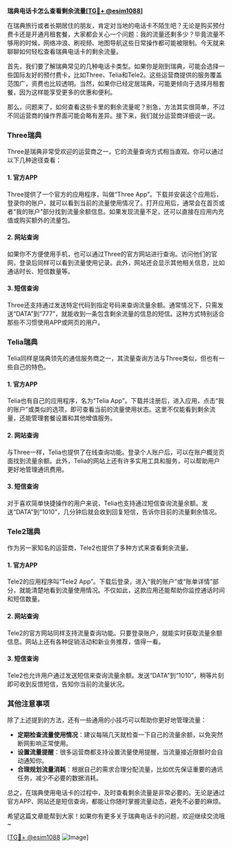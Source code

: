 **瑞典电话卡怎么查看剩余流量[[TG💪+ @esim1088](https://t.me/s/esim1088)]**

在瑞典旅行或者长期居住的朋友，肯定对当地的电话卡不陌生吧？无论是购买预付费卡还是开通月租套餐，大家都会关心一个问题：我的流量还剩多少？毕竟流量不够用的时候，网络冲浪、刷视频、地图导航这些日常操作都可能被限制。今天就来聊聊如何轻松查看瑞典电话卡的剩余流量。

首先，我们要了解瑞典常见的几种电话卡类型。如果你是刚到瑞典，可能会选择一些国际友好的预付费卡，比如Three、Telia和Tele2。这些运营商提供的服务覆盖范围广，资费也比较透明。当然，如果你已经定居瑞典，可能更倾向于选择月租套餐，因为这样能享受更多的优惠和便利。

那么，问题来了，如何查看这些卡里的剩余流量呢？别急，方法其实很简单，不过不同运营商的操作界面可能会略有差异。接下来，我们就分运营商详细说一说。

### Three瑞典

Three是瑞典非常受欢迎的运营商之一，它的流量查询方式相当直观。你可以通过以下几种途径查看：

#### 1. 官方APP
Three提供了一个官方的应用程序，叫做“Three App”。下载并安装这个应用后，登录你的账户，就可以看到当前的流量使用情况了。打开应用后，通常会在首页或者“我的账户”部分找到流量余额信息。如果发现流量不足，还可以直接在应用内充值或购买额外的流量包。

#### 2. 网站查询
如果你不方便使用手机，也可以通过Three的官方网站进行查询。访问他们的官网，登录后同样可以看到流量使用记录。此外，网站还会显示其他相关信息，比如通话时长、短信数量等。

#### 3. 短信查询
Three还支持通过发送特定代码到指定号码来查询流量余额。通常情况下，只需发送“DATA”到“777”，就能收到一条包含剩余流量的信息的短信。这种方式特别适合那些不习惯使用APP或网页的用户。

### Telia瑞典

Telia同样是瑞典领先的通信服务商之一，其流量查询方法与Three类似，但也有一些自己的特色。

#### 1. 官方APP
Telia也有自己的应用程序，名为“Telia App”。下载并注册后，进入应用，点击“我的账户”或类似的选项，即可查看当前的流量使用状态。这里不仅能看到剩余流量，还能管理套餐设置和其他增值服务。

#### 2. 网站查询
与Three一样，Telia也提供了在线查询功能。登录个人账户后，可以在账户概览页面找到流量余额。此外，Telia的网站上还有许多实用工具和服务，可以帮助用户更好地管理通讯费用。

#### 3. 短信查询
对于喜欢简单快捷操作的用户来说，Telia也支持通过短信查询流量余额。发送“DATA”到“1010”，几分钟后就会收到回复短信，告诉你目前的流量剩余情况。

### Tele2瑞典

作为另一家知名的运营商，Tele2也提供了多种方式来查看剩余流量。

#### 1. 官方APP
Tele2的应用程序叫“Tele2 App”。下载后登录，进入“我的账户”或“账单详情”部分，就能清楚地看到流量使用情况。不仅如此，这款应用还能帮助你监控通话时间和短信数量。

#### 2. 网站查询
Tele2的官方网站同样支持流量查询功能。只要登录账户，就能实时获取流量余额信息。网站上还有各种促销活动和新业务推荐，值得一看。

#### 3. 短信查询
Tele2也允许用户通过发送短信来查询流量余额。发送“DATA”到“1010”，稍等片刻即可收到反馈短信，告知你当前的流量状况。

### 其他注意事项

除了上述提到的方法，还有一些通用的小技巧可以帮助你更好地管理流量：

- **定期检查流量使用情况**：建议每隔几天就检查一下自己的流量余额，以免突然断网影响正常使用。
- **设置流量提醒**：很多运营商都支持设置流量使用提醒，当流量接近限额时会自动通知你。
- **合理规划流量消耗**：根据自己的需求合理分配流量，比如优先保证重要的通讯任务，减少不必要的数据消耗。

总之，在瑞典使用电话卡的过程中，及时查看剩余流量是非常必要的。无论是通过官方APP、网站还是短信查询，都能让你随时掌握流量动态，避免不必要的麻烦。

希望这篇文章能帮到大家！如果你有更多关于瑞典电话卡的问题，欢迎继续交流哦~ 

[[TG💪+ @esim1088](https://t.me/s/esim1088) ![Image](https://i.postimg.cc/4NQfJmqS/Snipaste-2025-05-13-00-14-12.png)]